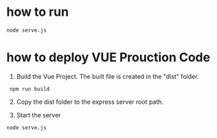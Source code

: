 # how to run
```
node serve.js
```

# how to deploy VUE Prouction Code
1. Build the Vue Project. The built file is created in the "dist" folder.
```
 npm run build
```

2. Copy the dist folder to the express server root path.

3. Start the server
```
node serve.js
```